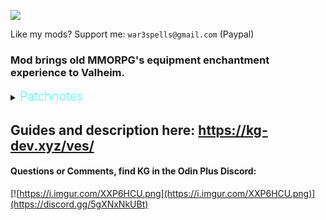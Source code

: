 ![](https://i.imgur.com/nRGWth9.png)

Like my mods? Support me: `war3spells@gmail.com` (Paypal)

### Mod brings old MMORPG's equipment enchantment experience to Valheim.

<details>
  <summary><b><span style="color:aqua;font-weight:200;font-size:20px">
    Patchnotes
</span></b></summary>

| Version | Changes                                                                                                                                                                 |
|---------|-------------------------------------------------------------------------------------------------------------------------------------------------------------------------|
| 1.3.4   | Fixed localization not working                                                                                                                                          |
| 1.3.3   | Added new enchantment modifiers to .yml (resistance_blunt, resistance_slash and so on)                                                                                  |
| 1.3.2   | VFX now correctly applies to items with multiple mesh parts (crossbows, modded items)                                                                                   |
| 1.3.1   | Fixed small issue with UI updates when putting item in chest                                                                                                            |
| 1.3.0   | Fixed wrong tooltip values bug<br/>Fixed incompatibility with Jewelcrafting + Extended inventory new visual slots                                                       |
| 1.2.0   | Replaced Override .yml files to be able to affect group of items, instead of individual one<br/>Please remove Override_ yml files before start so they can be recteated |
| 1.1.0   | Added 4 directories for Override + Requirements additional .yml files                                                                                                   |
| 1.0.0   | Mod released                                                                                                                                                            |
</details>

## Guides and description here: https://kg-dev.xyz/ves/

####  Questions or Comments, find KG in the Odin Plus Discord:
[![https://i.imgur.com/XXP6HCU.png](https://i.imgur.com/XXP6HCU.png)](https://discord.gg/5gXNxNkUBt)